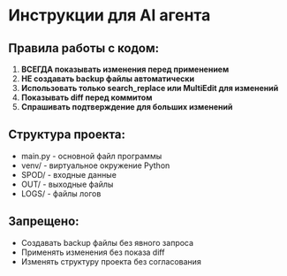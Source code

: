 # Инструкции для AI агента

## Правила работы с кодом:

1. **ВСЕГДА показывать изменения перед применением**
2. **НЕ создавать backup файлы автоматически**
3. **Использовать только search_replace или MultiEdit для изменений**
4. **Показывать diff перед коммитом**
5. **Спрашивать подтверждение для больших изменений**

## Структура проекта:
- main.py - основной файл программы
- venv/ - виртуальное окружение Python
- SPOD/ - входные данные
- OUT/ - выходные файлы
- LOGS/ - файлы логов

## Запрещено:
- Создавать backup файлы без явного запроса
- Применять изменения без показа diff
- Изменять структуру проекта без согласования
